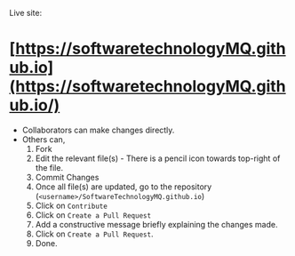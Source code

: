 Live site:

# [https://softwaretechnologyMQ.github.io](https://softwaretechnologyMQ.github.io/)

- Collaborators can make changes directly.
- Others can,
  1. Fork
  2. Edit the relevant file(s) - There is a pencil icon towards top-right of the file.
  3. Commit Changes
  4. Once all file(s) are updated, go to the repository (`<username>/SoftwareTechnologyMQ.github.io`)
  5. Click on `Contribute`
  6. Click on `Create a Pull Request`
  7. Add a constructive message briefly explaining the changes made.
  8. Click on `Create a Pull Request`.
  9. Done.
